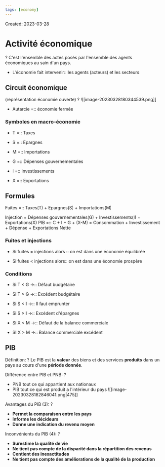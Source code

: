 ```yaml
---
tags: [economy] 
---
```

Created: 2023-03-28

# Activité économique
?
C'est l'ensemble des actes posés par l'ensemble des agents économiques au sain d'un pays.
<!--SR:!2023-03-31,1,210-->

- L'économie fait intervenir:: les agents (acteurs) et les secteurs
<!--SR:!2023-04-01,3,250-->

## Circuit économique
(représentation économie ouverte)
?
![[image-20230328180344539.png]]
<!--SR:!2023-04-01,3,250-->

- Autarcie =:: économie fermée
<!--SR:!2023-04-01,3,250-->

### Symboles en macro-économie
- T =:: Taxes
<!--SR:!2023-04-02,4,270-->
- S =:: Epargnes
<!--SR:!2023-04-02,4,270-->
- M =:: Importations
<!--SR:!2023-04-02,4,270-->
- G =:: Dépenses gouvernementales
<!--SR:!2023-04-02,4,270-->
- I =:: Investissements
<!--SR:!2023-04-02,4,270-->
- X =:: Exportations
<!--SR:!2023-04-02,4,270-->

## Formules
Fuites =:: Taxes(T) + Epargnes(S) + Importations(M)
<!--SR:!2023-04-01,3,250-->
Injection = Dépenses gouvernementales(G) + Investissements(I) + Exportations(X)
PIB =:: C + I + G + (X-M) = Consommation + Investissement + Dépense + Exportations Nette
<!--SR:!2023-04-01,2,230-->

### Fuites et injections
- Si fuites = injections alors :: on est dans une économie équilibrée
<!--SR:!2023-04-01,3,250-->
- Si fuites < injections alors:: on est dans une économie prospère
<!--SR:!2023-04-01,3,250-->

### Conditions
- Si T < G $\rightarrow$:: Défaut budgétaire
<!--SR:!2023-04-01,2,230-->
- Si T > G $\rightarrow$:: Excédent budgétaire
<!--SR:!2023-04-01,3,250-->
- Si S < I $\rightarrow$:: Il faut emprunter
<!--SR:!2023-04-01,2,230-->
- Si S > I $\rightarrow$:: Excédent d'épargnes
<!--SR:!2023-04-01,3,250-->
- Si X < M $\rightarrow$:: Défaut de la balance commerciale
<!--SR:!2023-04-01,3,250-->
- SI X > M $\rightarrow$:: Balance commerciale excédent
<!--SR:!2023-04-01,3,250-->

## PIB
Définition:
?
Le PIB est la **valeur** des biens et des services **produits** dans un pays au cours d'une **période donnée**.
<!--SR:!2023-03-31,1,210-->

Différence entre PIB et PNB:
?
- PNB tout ce qui appartient aux nationaux
- PIB tout ce qui est produit a l'intérieur du pays
![[image-20230328182846041.png|475]]
<!--SR:!2023-04-01,3,250-->

Avantages du PIB (3):
?
- **Permet la comparaison entre les pays**
- **Informe les décideurs**
- **Donne une indication du revenu moyen**
<!--SR:!2023-04-01,2,230-->

Inconvénients du PIB (4):
?
- **Surestime la qualité de vie**
- **Ne tient pas compte de la disparité dans la répartition des revenus**
- **Contient des inexactitudes**
- **Ne tient pas compte des améliorations de la qualité de la production**
<!--SR:!2023-03-31,1,210-->